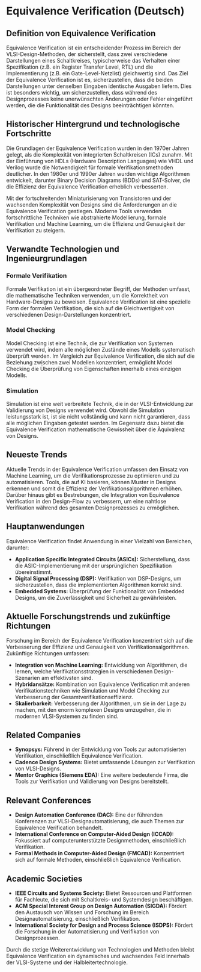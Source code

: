 # Equivalence Verification (Deutsch)

## Definition von Equivalence Verification

Equivalence Verification ist ein entscheidender Prozess im Bereich der VLSI-Design-Methoden, der sicherstellt, dass zwei verschiedene Darstellungen eines Schaltkreises, typischerweise das Verhalten einer Spezifikation (z.B. ein Register Transfer Level, RTL) und die Implementierung (z.B. ein Gate-Level-Netzlist) gleichwertig sind. Das Ziel der Equivalence Verification ist es, sicherzustellen, dass die beiden Darstellungen unter denselben Eingaben identische Ausgaben liefern. Dies ist besonders wichtig, um sicherzustellen, dass während des Designprozesses keine unerwünschten Änderungen oder Fehler eingeführt werden, die die Funktionalität des Designs beeinträchtigen könnten.

## Historischer Hintergrund und technologische Fortschritte

Die Grundlagen der Equivalence Verification wurden in den 1970er Jahren gelegt, als die Komplexität von integrierten Schaltkreisen (ICs) zunahm. Mit der Einführung von HDLs (Hardware Description Languages) wie VHDL und Verilog wurde die Notwendigkeit für formale Verifikationsmethoden deutlicher. In den 1980er und 1990er Jahren wurden wichtige Algorithmen entwickelt, darunter Binary Decision Diagrams (BDDs) und SAT-Solver, die die Effizienz der Equivalence Verification erheblich verbesserten.

Mit der fortschreitenden Miniaturisierung von Transistoren und der wachsenden Komplexität von Designs sind die Anforderungen an die Equivalence Verification gestiegen. Moderne Tools verwenden fortschrittliche Techniken wie abstrahierte Modellierung, formale Verifikation und Machine Learning, um die Effizienz und Genauigkeit der Verifikation zu steigern.

## Verwandte Technologien und Ingenieurgrundlagen

### Formale Verifikation

Formale Verifikation ist ein übergeordneter Begriff, der Methoden umfasst, die mathematische Techniken verwenden, um die Korrektheit von Hardware-Designs zu beweisen. Equivalence Verification ist eine spezielle Form der formalen Verifikation, die sich auf die Gleichwertigkeit von verschiedenen Design-Darstellungen konzentriert.

### Model Checking

Model Checking ist eine Technik, die zur Verifikation von Systemen verwendet wird, indem alle möglichen Zustände eines Modells systematisch überprüft werden. Im Vergleich zur Equivalence Verification, die sich auf die Beziehung zwischen zwei Modellen konzentriert, ermöglicht Model Checking die Überprüfung von Eigenschaften innerhalb eines einzigen Modells.

### Simulation

Simulation ist eine weit verbreitete Technik, die in der VLSI-Entwicklung zur Validierung von Designs verwendet wird. Obwohl die Simulation leistungsstark ist, ist sie nicht vollständig und kann nicht garantieren, dass alle möglichen Eingaben getestet werden. Im Gegensatz dazu bietet die Equivalence Verification mathematische Gewissheit über die Äquivalenz von Designs.

## Neueste Trends

Aktuelle Trends in der Equivalence Verification umfassen den Einsatz von Machine Learning, um die Verifikationsprozesse zu optimieren und zu automatisieren. Tools, die auf KI basieren, können Muster in Designs erkennen und somit die Effizienz der Verifikationsalgorithmen erhöhen. Darüber hinaus gibt es Bestrebungen, die Integration von Equivalence Verification in den Design-Flow zu verbessern, um eine nahtlose Verifikation während des gesamten Designprozesses zu ermöglichen.

## Hauptanwendungen

Equivalence Verification findet Anwendung in einer Vielzahl von Bereichen, darunter:

- **Application Specific Integrated Circuits (ASICs):** Sicherstellung, dass die ASIC-Implementierung mit der ursprünglichen Spezifikation übereinstimmt.
- **Digital Signal Processing (DSP):** Verifikation von DSP-Designs, um sicherzustellen, dass die implementierten Algorithmen korrekt sind.
- **Embedded Systems:** Überprüfung der Funktionalität von Embedded Designs, um die Zuverlässigkeit und Sicherheit zu gewährleisten.

## Aktuelle Forschungstrends und zukünftige Richtungen

Forschung im Bereich der Equivalence Verification konzentriert sich auf die Verbesserung der Effizienz und Genauigkeit von Verifikationsalgorithmen. Zukünftige Richtungen umfassen:

- **Integration von Machine Learning:** Entwicklung von Algorithmen, die lernen, welche Verifikationsstrategien in verschiedenen Design-Szenarien am effektivsten sind.
- **Hybridansätze:** Kombination von Equivalence Verification mit anderen Verifikationstechniken wie Simulation und Model Checking zur Verbesserung der Gesamtverifikationseffizienz.
- **Skalierbarkeit:** Verbesserung der Algorithmen, um sie in der Lage zu machen, mit den enorm komplexen Designs umzugehen, die in modernen VLSI-Systemen zu finden sind.

## Related Companies

- **Synopsys:** Führend in der Entwicklung von Tools zur automatisierten Verifikation, einschließlich Equivalence Verification.
- **Cadence Design Systems:** Bietet umfassende Lösungen zur Verifikation von VLSI-Designs.
- **Mentor Graphics (Siemens EDA):** Eine weitere bedeutende Firma, die Tools zur Verifikation und Validierung von Designs bereitstellt.

## Relevant Conferences

- **Design Automation Conference (DAC):** Eine der führenden Konferenzen zur VLSI-Designautomatisierung, die auch Themen zur Equivalence Verification behandelt.
- **International Conference on Computer-Aided Design (ICCAD):** Fokussiert auf computerunterstützte Designmethoden, einschließlich Verifikation.
- **Formal Methods in Computer-Aided Design (FMCAD):** Konzentriert sich auf formale Methoden, einschließlich Equivalence Verification.

## Academic Societies

- **IEEE Circuits and Systems Society:** Bietet Ressourcen und Plattformen für Fachleute, die sich mit Schaltkreis- und Systemdesign beschäftigen.
- **ACM Special Interest Group on Design Automation (SIGDA):** Fördert den Austausch von Wissen und Forschung im Bereich Designautomatisierung, einschließlich Verifikation.
- **International Society for Design and Process Science (ISDPS):** Fördert die Forschung in der Automatisierung und Verifikation von Designprozessen.

Durch die stetige Weiterentwicklung von Technologien und Methoden bleibt Equivalence Verification ein dynamisches und wachsendes Feld innerhalb der VLSI-Systeme und der Halbleitertechnologie.